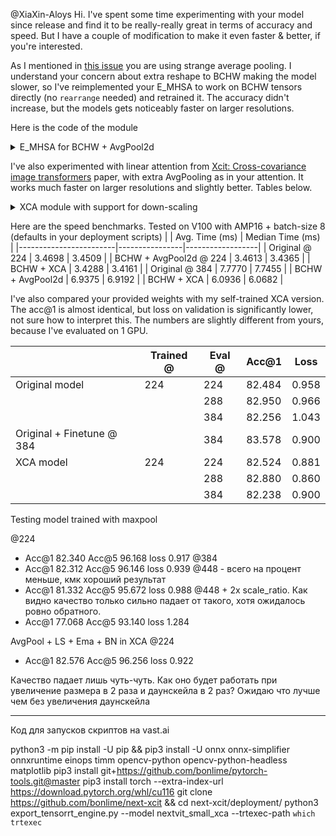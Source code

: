 @XiaXin-Aloys 
Hi. I've spent some time experimenting with your model since release and find it to be really-really great in terms of accuracy and speed. But I have a couple of modification to make it even faster & better, if you're interested. 

As I mentioned in [this issue](https://github.com/bytedance/Next-ViT/issues/2) you are using strange average pooling. I understand your concern about extra reshape to BCHW making the model slower, so I've reimplemented your E_MHSA to work on BCHW tensors directly (no `rearrange` needed) and retrained it. The accuracy didn't increase, but the models gets noticeably faster on larger resolutions. 

Here is the code of the module

<details>
  <summary>E_MHSA for BCHW + AvgPool2d </summary>
  
  ```python
  class E_MHSA(nn.Module):
    """
    Efficient Multi-Head Self Attention for BCHW input and proper AvgPool 
    """
    def __init__(self, dim, out_dim=None, head_dim=32, qkv_bias=True, qk_scale=None,
                 attn_drop=0, proj_drop=0., sr_ratio=1):
        super().__init__()
        self.dim = dim
        self.out_dim = out_dim if out_dim is not None else dim
        self.num_heads = self.dim // head_dim
        self.scale = qk_scale or head_dim ** -0.5
        self.q = nn.Conv2d(dim, self.dim, kernel_size=1, bias=qkv_bias)
        self.k = nn.Conv2d(dim, self.dim, kernel_size=1, bias=qkv_bias)
        self.v = nn.Conv2d(dim, self.dim, kernel_size=1, bias=qkv_bias)
        self.proj = nn.Conv2d(self.dim, self.out_dim, kernel_size=1)
        self.attn_drop = nn.Dropout(attn_drop)
        self.proj_drop = nn.Dropout(proj_drop)

        self.sr_ratio = sr_ratio
        if sr_ratio > 1:
            self.sr = nn.AvgPool2d(kernel_size=sr_ratio, stride=sr_ratio)
            self.norm = nn.BatchNorm2d(dim, eps=NORM_EPS)
        self.is_bn_merge = False
    def merge_bn(self, pre_bn):
        merge_pre_bn(self.q, pre_bn)
        if self.sr_ratio > 1:
            merge_pre_bn(self.k, pre_bn, self.norm)
            merge_pre_bn(self.v, pre_bn, self.norm)
        else:
            merge_pre_bn(self.k, pre_bn)
            merge_pre_bn(self.v, pre_bn)
        self.is_bn_merge = True
    def forward(self, x):
        B, C, H, W = x.shape
        q = self.q(x)
        # -> [B, Hd, C', N] -> [B, Hd, N, C']
        q = q.reshape(B, self.num_heads, C // self.num_heads, -1).transpose(-1, -2)

        if self.sr_ratio > 1:
            x_ = self.sr(x)
            if not torch.onnx.is_in_onnx_export() and not self.is_bn_merge:
                x_ = self.norm(x_)
            k = self.k(x_)
            # -> [B, Hd, C', N]
            k = k.reshape(B, self.num_heads, C // self.num_heads, -1)
            v = self.v(x_)
            # -> [B, Hd, C', N]
            v = v.reshape(B, self.num_heads, C // self.num_heads, -1)
        else:
            k = self.k(x)
            k = k.reshape(B, self.num_heads, C // self.num_heads, -1)
            v = self.v(x)
            v = v.reshape(B, self.num_heads, C // self.num_heads, -1)
        # [B, Hd, N, C'] @ [B, Hd, C', Npool] -> [B, Hd, N, Npool]
        attn = (q @ k) * self.scale
        attn = attn.softmax(dim=-1)
        attn = self.attn_drop(attn)

        # [B, Hd, C', Npool] @ [B, Hd, Npool, N] -> [B, Hd, C', N]
        x = (v @ attn.transpose(-1, -2)).reshape(B, C, H, W)
        x = self.proj(x)
        x = self.proj_drop(x)
        return x
  ```
  
</details>


I've also experimented with linear attention from [Xcit: Cross-covariance image transformers](https://arxiv.org/abs/2106.09681) paper, with extra AvgPooling as in your attention. It works much faster on larger resolutions and slightly better. Tables below. 

<details>
  <summary>XCA module with support for down-scaling </summary>

  ```python
  class XCA_mod(nn.Module):
    """Cross-Covariance Attention (XCA)
    Operation where the channels are updated using a weighted sum. The weights are obtained from the (softmax
    normalized) Cross-covariance matrix (Q^T \\cdot K \\in d_h \\times d_h)
    This could be viewed as dynamic 1x1 convolution
    """

    def __init__(self, dim, head_dim=32, qkv_bias=True, downscale_factor: int = 1):
        super().__init__()
        self.num_heads = dim // head_dim
        self.temperature = nn.Parameter(torch.ones(self.num_heads, 1, 1))
        self.qk = conv1x1(dim, dim * 2, bias=qkv_bias)
        self.v = conv1x1(dim, dim, bias=qkv_bias)
        self.proj = nn.Sequential(conv1x1(dim, dim, bias=True))
        self.downscale_factor = downscale_factor
        if downscale_factor > 1:
            self.down = nn.AvgPool2d(kernel_size=downscale_factor)
            self.norm = nn.BatchNorm2d(dim, eps=NORM_EPS)

    def forward(self, x):
        B, C, H, W = x.shape
        # C` == channels per head, Hd == num heads
        # -> x B x Hd x C` x N
        v = self.v(x).reshape(B, self.num_heads, C // self.num_heads, -1)

        x_ = self.norm(self.down(x))  if self.downscale_factor > 1 else x
        # -> x B x Hd x C` x N_small
        q, k = self.qk(x_).reshape(B, 2, self.num_heads, C // self.num_heads, -1).unbind(dim=1)

        # Paper section 3.2 l2-Normalization and temperature scaling
        q = F.normalize(q, dim=-1)
        k = F.normalize(k, dim=-1)
        # -> B x Hd x C` x C`
        attn = (q @ k.transpose(-2, -1)) * self.temperature
        attn = attn.softmax(dim=-1)

        # B x Hd x C` x C` @ B x Hd x C` x H*W -> B x C x H x W
        x_out = (attn @ v).reshape(B, C, H, W)
        x_out = self.proj(x_out)
        return x_out

    def merge_bn(self, pre_bn):
        raise NotImplemented

  ```
  
</details>

Here are the speed benchmarks. Tested on V100 with AMP16 + batch-size 8 (defaults in your deployment scripts)
|                        | Avg. Time (ms) | Median Time (ms) |
|------------------------|----------------|------------------|
| Original @ 224         | 3.4698         | 3.4509           |
| BCHW + AvgPool2d @ 224 | 3.4613         | 3.4365           |
| BCHW + XCA             | 3.4288         | 3.4161           |
| Original @ 384         | 7.7770         | 7.7455           |
| BCHW + AvgPool2d       | 6.9375         | 6.9192           |
| BCHW + XCA             | 6.0936         | 6.0682           |


I've also compared your provided weights with my self-trained XCA version. The acc@1 is almost identical, but loss on validation is significantly lower, not sure how to interpret this. The numbers are slightly different from yours, because I've evaluated on 1 GPU.

|                           | Trained @ | Eval @ | Acc@1  | Loss  |
|---------------------------|-----------|--------|--------|-------|
| Original model            | 224       | 224    | 82.484 | 0.958 |
|                           |           | 288    | 82.950 | 0.966 |
|                           |           | 384    | 82.256 | 1.043 |
| Original + Finetune @ 384 |           | 384    | 83.578 | 0.900 |
| XCA model                 | 224       | 224    | 82.524 | 0.881 |
|                           |           | 288    | 82.880 | 0.860 |
|                           |           | 384    | 82.238 | 0.900 |


Testing model trained with maxpool

@224
* Acc@1 82.340 Acc@5 96.168 loss 0.917
@384
* Acc@1 82.312 Acc@5 96.146 loss 0.939
@448 - всего на процент меньше, кмк хороший результат
* Acc@1 81.332 Acc@5 95.672 loss 0.988
@448 + 2x scale_ratio. Как видно качество только сильно падает от такого, хотя ожидалось ровно обратного. 
* Acc@1 77.068 Acc@5 93.140 loss 1.284


AvgPool + LS + Ema + BN in XCA
@224
* Acc@1 82.576 Acc@5 96.256 loss 0.922

Качество падает лишь чуть-чуть. Как оно будет работать при увеличение размера в 2 раза и даунскейла в 2 раз? Ожидаю что лучше чем без увеличения даунскейла



--- 


Код для запусков скриптов на vast.ai

python3 -m pip install -U pip && pip3 install -U onnx onnx-simplifier onnxruntime einops timm opencv-python opencv-python-headless matplotlib
pip3 install git+https://github.com/bonlime/pytorch-tools.git@master
pip3 install torch --extra-index-url https://download.pytorch.org/whl/cu116
git clone https://github.com/bonlime/next-xcit && cd next-xcit/deployment/
python3 export_tensorrt_engine.py --model nextvit_small_xca --trtexec-path `which trtexec`